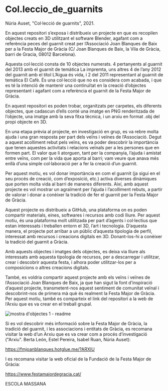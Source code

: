 # Col.leccio_de_guarnits

Núria Auset, "Col·lecció de guarnits", 2021. 

En aquest repositori s’exposa i distribueix un projecte en que es recopilen objectes creats en 3D utilitzant el software Blender, agafant com a referència peces del guarnit creat per l’Associació Joan Blanques de Baix per a la Festa Major de Gràcia (C/ Joan Blanques de Baix, la Vila de Gràcia, barri de Gracia, 08012 Barcelona). 

Aquesta col·lecció consta de 10 objectes numerats. 4 pertanyents al guarnit del 2013 amb el guarnit de temàtica La impremta, uns altres 4 de l’any 2012 del guarnit amb el títol L’Aigua és vida, i 2 del 2011 representant al guarnit de temàtica El Cafè. És una col·lecció que no es considera com acabada, i que es té la intenció de mantenir una continuïtat en la creació d’objectes representant i agafant com a referència el guarnit de la Festa Major de Gràcia. 

En aquest repositori es poden trobar, organitzats per carpetes, els diferents objectes, que cadascun d’ells conté una imatge en PNG renderitzada de l’objecte, una imatge amb la seva fitxa tècnica, i un arxiu en format .obj del propi objecte en 3D. 

En una etapa prèvia al projecte, en investigació en grup, es va rebre molta ajuda i una gran resposta per part dels veïns i veïnes de l’Associació. Degut a aquest acolliment rebut pels veïns, es va poder descobrir la importància que tenen aquestes activitats i relacions veïnals per a les persones que en formen part. El valor que li atorguen, tant per la companyia, l’ajuda i amistat entre veïns, com per la vida que aporta al barri; vam veure que anava més enllà d’una simple col·laboració per a fer la creació d’un guarnit. 

Per aquest motiu, es vol donar importància en com el guarnit (ja sigui en el seu procés de creació, com d’exposició, etc.) activa diverses dinàmiques que porten molta vida al barri de maneres diferents. Així, amb aquest projecte es vol mostrar un agraïment per l’ajuda i l’acolliment rebuts, a partir de valorar i donar a conèixer la tradició de fer el guarnit per la Festa Major de Gràcia. 

Aquest projecte es distribueix a GitHub, una plataforma on es poden compartir materials, eines, softwares i recursos amb codi lliure. Per aquest motiu, és una plataforma molt utilitzada per part d’agents i col·lectius que estan interessats i treballen entorn el 3D, l’art i tecnologia. D’aquesta manera, el projecte pot arribar a un públic d’aquesta tipologia de perfil, interessat amb recursos i creacions digitals en 3D. Donant-los-hi a conèixer la tradició del guarnit a Gràcia. 

Amb aquests objectes i imatges dels objectes, es deixa via lliure als interessats amb aquesta tipologia de recursos, per a descarregar i utilitzar, crear i descobrir aquesta festa, i alhora poder utilitzar-los per a composicions o altres creacions digitals. 

També, es voldria compartir aquest projecte amb els veïns i veïnes de l’Associació Joan Blanques de Baix, ja que han sigut la font d’inspiració d’aquest projecte, transmetent-nos aquest sentiment de comunitat veïnal i descobrint-nos de primera mà què és realment la Festa Major de Gràcia. Per aquest motiu, també es comparteix el link del repositori a la web de l’Arxiu que es va crear en el treball grupal. 

![mostra d'objectes 1 - readme](https://user-images.githubusercontent.com/65736048/112312663-55181200-8ca7-11eb-82bb-75793e3d086b.png)


Si es vol descobrir més informació sobre la Festa Major de Gràcia, la tradició del guarnit, i les associacions i entitats de Gràcia, es recomana visitar la web d’un Arxiu que es va crear com a procés d’investigació ("Arxiu". Berta León, Estel Pereira, Isabel Ruan, Núria Auset): 

https://fmjoanblanques.hotglue.me/?ARXIU  

I es recomana visitar la web oficial de la Fundació de la Festa Major de Gràcia: 

https://www.festamajordegracia.cat/ 

 

 

ESCOLA MASSANA 
